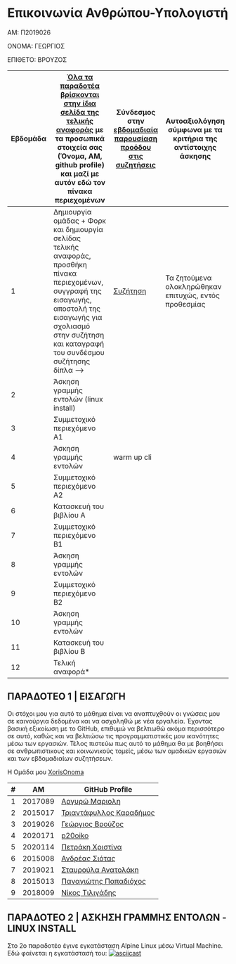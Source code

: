 # Επικοινωνία Ανθρώπου-Υπολογιστή

ΑΜ: Π2019026

ΟΝΟΜΑ: ΓΕΩΡΓΙΟΣ

ΕΠΙΘΕΤΟ: ΒΡΟΥΖΟΣ

| Εβδομάδα | [Όλα τα παραδοτέα βρίσκονται στην ίδια σελίδα της τελικής αναφοράς](https://courses-ionio.github.io/help/deliverables/) με τα προσωπικά στοιχεία σας (Όνομα, ΑΜ, github profile) και μαζί με αυτόν εδώ τον πίνακα περιεχομένων | Σύνδεσμος στην [εβδομαδιαία παρουσίαση προόδου στις συζητήσεις](https://github.com/courses-ionio/help/discussions/categories/show-and-tell) | Αυτοαξιολόγηση σύμφωνα με τα κριτήρια της αντίστοιχης άσκησης |
| --- | --- | --- | --- |
| 1 | Δημιουργία ομάδας + Φορκ και δημιουργία σελίδας τελικής αναφοράς, προσθήκη πίνακα περιεχομένων, συγγραφή της εισαγωγής, αποστολή της εισαγωγής για σχολιασμό στην συζήτηση και καταγραφή του συνδέσμου συζήτησης δίπλα --> |  [Συζήτηση](https://github.com/courses-ionio/help/discussions/820)| Τα ζητούμενα ολοκληρώθηκαν επιτυχώς, εντός προθεσμίας |
| 2 | Άσκηση γραμμής εντολών (linux install) | | |
| 3 | Συμμετοχικό περιεχόμενο A1 | | |
| 4 | Άσκηση γραμμής εντολών | warm up cli | |
| 5 | Συμμετοχικό περιεχόμενο A2 | | |
| 6 | Κατασκευή του βιβλίου Α | | |
| 7 | Συμμετοχικό περιεχόμενο B1 | | |
| 8 | Άσκηση γραμμής εντολών | | |
| 9 | Συμμετοχικό περιεχόμενο B2 | | |
| 10 | Άσκηση γραμμής εντολών | | |
| 11 | Κατασκευή του βιβλίου Β | | |
| 12 | Τελική αναφορά* | | |


## ΠΑΡΑΔΟΤΕΟ 1 | ΕΙΣΑΓΩΓΗ

Οι στόχοι μου για αυτό το μάθημα είναι να αναπτυχθούν οι γνώσεις μου σε καινούργια δεδομένα και να ασχοληθώ με νέα εργαλεία. Έχοντας βασική εξικοίωση με το GitHub, επιθυμώ να βελτιωθώ ακόμα περισσότερο σε αυτό, καθώς και να βελτιώσω τις προγραμματιστικές μου ικανότητες μέσω των εργασιών. Τέλος πιστεύω πως αυτό το μάθημα θα με βοηθήσει σε ανθρωπιστικους και κοινωνικούς τομείς, μέσω των ομαδικών εργασιών και των εβδομαδιαίων συζητήσεων.

H Ομάδα μου [XorisOnoma](https://github.com/XorisOnoma)

| # | AM | GitHub Profile |
|---|----|----------------|
| 1 | 2017089 | [Αργυρώ Μαριολη](https://github.com/p17mari)
| 2 | 2015017 | [Τριαντάφυλλος Καραδήμος](https://github.com/p15kara) |
| 3 | 2019026 | [Γεώργιος Βρούζος](https://github.com/p19vrou) |
| 4 | 2020171 | [p20oiko](https://github.com/p20oiko) |
| 5 | 2020114 | [Πετράκη Χριστίνα](https://github.com/petrakhh)
| 6 | 2015008 | [Ανδρέας Σιότας](https://github.com/siotasandreas) |
| 7 | 2019021 | [Σταυρούλα Ανατολάκη](https://github.com/StavroulaAnatolaki) | 
| 8 | 2015013 | [Παναγιώτης Παπαδιόχος](https://github.com/Xp15papaX) |
| 9 | 2018009 | [Νίκος Τιλιγάδης](https://github.com/NikosTiligadis)


## ΠΑΡΑΔΟΤΕΟ 2 | ΑΣΚΗΣΗ ΓΡΑΜΜΗΣ ΕΝΤΟΛΩΝ - LINUX INSTALL

Στο 2ο παραδοτέο έγινε εγκατάσταση Alpine Linux μέσω Virtual Machine. Εδώ φαίνεται η εγκατάστασή του:
[![asciicast](https://asciinema.org/a/QLgz64wkB1MhGVtJSS0Ll73Vj.svg)](https://asciinema.org/a/QLgz64wkB1MhGVtJSS0Ll73Vj)
